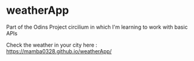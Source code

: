 # weatherApp
Part of the Odins Project circilium in which I'm learning to work with basic APIs

Check the weather in your city here : https://mamba0328.github.io/weatherApp/

